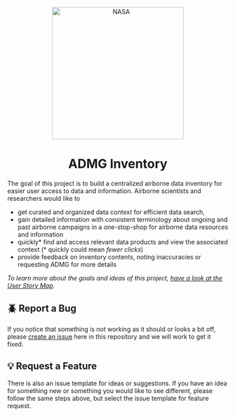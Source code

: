 <p align="center">
  <a href="https://earthdata.nasa.gov/esds/impact/admg">
    <img alt="NASA" src="https://www.nasa.gov/sites/default/files/thumbnails/image/nasa-logo-web-rgb.png" width="300" />
  </a>
</p>
<h1 align="center">
  ADMG Inventory
</h1>

The goal of this project is to build a centralized airborne data inventory for easier user access to data and information. Airborne scientists and researchers would like to

- get curated and organized data context for efficient data search,
- gain detailed information with consistent terminology about ongoing and past airborne campaigns in a one-stop-shop for airborne data resources and information
- quickly* find and access relevant data products and view the associated context (* quickly could mean _fewer clicks_)
- provide feedback on inventory contents, noting inaccuracies or requesting ADMG for more details

_To learn more about the goals and ideas of this project, [have a look at the User Story Map](https://miro.com/app/board/o9J_kumT768=/)._

## 🪲 Report a Bug

If you notice that something is not working as it should or looks a bit off, please [create an issue](https://github.com/NASA-IMPACT/admg-inventory/issues/new/choose) here in this repository and we will work to get it fixed.

## 💡 Request a Feature

There is also an issue template for ideas or suggestions. If you have an idea for something new or something you would like to see different, please follow the same steps above, but select the issue template for feature request.
